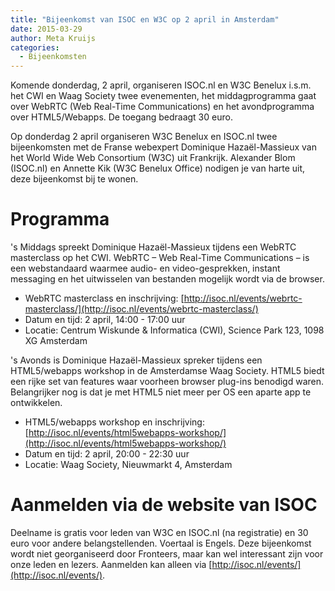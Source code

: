 ```yaml
---
title: "Bijeenkomst van ISOC en W3C op 2 april in Amsterdam"
date: 2015-03-29
author: Meta Kruijs
categories: 
  - Bijeenkomsten
---
```

Komende donderdag, 2 april, organiseren ISOC.nl en W3C Benelux i.s.m. het CWI en Waag Society twee evenementen, het middagprogramma gaat over WebRTC (Web Real-Time Communications) en het avondprogramma over HTML5/Webapps. De toegang bedraagt 30 euro.

Op donderdag 2 april organiseren W3C Benelux en ISOC.nl twee bijeenkomsten met de Franse webexpert Dominique Hazaël-Massieux van het World Wide Web Consortium (W3C) uit Frankrijk. Alexander Blom (ISOC.nl) en Annette Kik (W3C Benelux Office) nodigen je van harte uit, deze bijeenkomst bij te wonen.

# Programma

's Middags spreekt Dominique Hazaël-Massieux tijdens een WebRTC masterclass op het CWI. WebRTC – Web Real-Time Communications – is een webstandaard waarmee audio- en video-gesprekken, instant messaging en het uitwisselen van bestanden mogelijk wordt via de browser.

* WebRTC masterclass en inschrijving: [http://isoc.nl/events/webrtc-masterclass/](http://isoc.nl/events/webrtc-masterclass/)
* Datum en tijd: 2 april, 14:00 - 17:00 uur
* Locatie: Centrum Wiskunde & Informatica (CWI), Science Park 123, 1098 XG Amsterdam

's Avonds is Dominique Hazaël-Massieux spreker tijdens een HTML5/webapps workshop in de Amsterdamse Waag Society. HTML5 biedt een rijke set van features waar voorheen browser plug-ins benodigd waren. Belangrijker nog is dat je met HTML5 niet meer per OS een aparte app te ontwikkelen.

* HTML5/webapps workshop en inschrijving: [http://isoc.nl/events/html5webapps-workshop/](http://isoc.nl/events/html5webapps-workshop/)
* Datum en tijd: 2 april, 20:00 - 22:30 uur
* Locatie: Waag Society, Nieuwmarkt 4, Amsterdam

# Aanmelden via de website van ISOC

Deelname is gratis voor leden van W3C en ISOC.nl (na registratie) en 30 euro voor andere belangstellenden. Voertaal is Engels.
Deze bijeenkomst wordt niet georganiseerd door Fronteers, maar kan wel interessant zijn voor onze leden en lezers. Aanmelden kan alleen via [http://isoc.nl/events/](http://isoc.nl/events/).